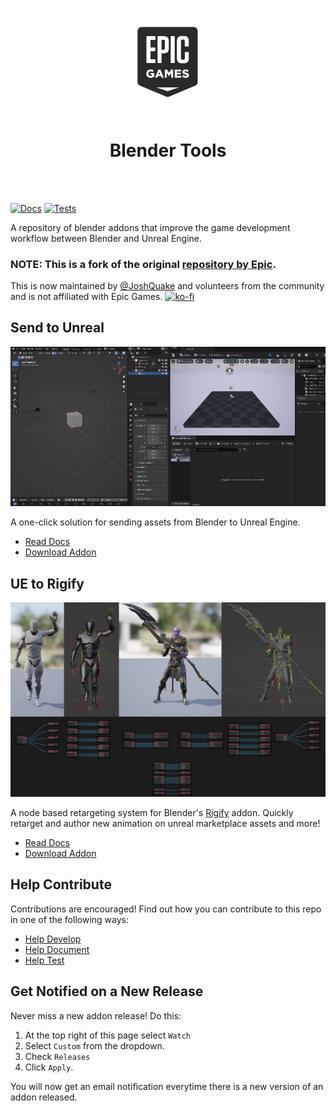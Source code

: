 <p align="center">
  <img width="300" src="https://github.com/poly-hammer/BlenderTools/blob/main/docs/images/1.png?raw=true" alt="icon"/>
</p>
<h1 align="center">Blender Tools</h1>
<br></br>

[![Docs](https://github.com/poly-hammer/BlenderTools/actions/workflows/docs.yml/badge.svg)](https://github.com/poly-hammer/BlenderTools/actions/workflows/docs.yml)
[![Tests](https://github.com/poly-hammer/BlenderTools/actions/workflows/tests.yml/badge.svg)](https://github.com/poly-hammer/BlenderTools/actions/workflows/tests.yml)

A repository of blender addons that improve the game development workflow between Blender and Unreal Engine.

### NOTE: This is a fork of the original [repository by Epic](https://github.com/EpicGamesExt/BlenderTools). 
This is now maintained by [@JoshQuake](https://github.com/JoshQuake) and volunteers from the community and is not affiliated with Epic Games. 
[![ko-fi](https://ko-fi.com/img/githubbutton_sm.svg)](https://ko-fi.com/E1E3VWL1V)


## Send to Unreal

![4](docs/images/send2ue/4.gif)

A one-click solution for sending assets from Blender to Unreal Engine.

* [Read Docs](https://poly-hammer.github.io/BlenderTools/send2ue/)
* [Download Addon](https://github.com/poly-hammer/BlenderTools/releases?q=Send+to+Unreal&expanded=true)


## UE to Rigify

![2](./docs/images/ue2rigify/2.png)

A node based retargeting system for Blender's
[Rigify](https://docs.blender.org/manual/en/latest/addons/rigging/rigify/index.html) addon. Quickly retarget and author
new animation on unreal marketplace assets and more!

* [Read Docs](https://poly-hammer.github.io/BlenderTools/ue2rigify/)
* [Download Addon](https://github.com/poly-hammer/BlenderTools/releases?q=UE+to+Rigify&expanded=true)


## Help Contribute
Contributions are encouraged! Find out how you can contribute to this repo in one of the following ways:

* [Help Develop](https://poly-hammer.github.io/BlenderTools/contributing/development/)
* [Help Document](https://poly-hammer.github.io/BlenderTools/contributing/documentation/)
* [Help Test](https://poly-hammer.github.io/BlenderTools/contributing/testing/)


## Get Notified on a New Release
Never miss a new addon release! Do this:
1. At the top right of this page select `Watch`
1. Select `Custom` from the dropdown.
1. Check `Releases`
1. Click `Apply`.

You will now get an email notification everytime there is a new version of an addon released.


